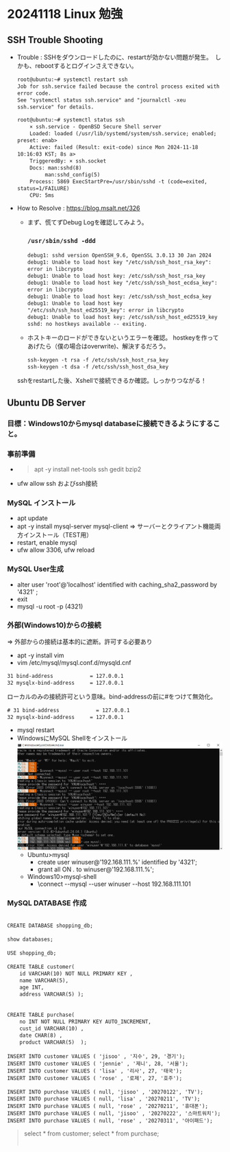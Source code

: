 # 20241118 Linux 勉強

## SSH Trouble Shooting
- Trouble : SSHをダウンロードしたのに、restartが効かない問題が発生。　しかも、rebootするとログインさえできない。
    ```
    root@ubuntu:~# systemctl restart ssh
    Job for ssh.service failed because the control process exited with error code.
    See "systemctl status ssh.service" and "journalctl -xeu ssh.service" for details.
    ```
    ```
    root@ubuntu:~# systemctl status ssh
        × ssh.service - OpenBSD Secure Shell server
        Loaded: loaded (/usr/lib/systemd/system/ssh.service; enabled; preset: enab>
        Active: failed (Result: exit-code) since Mon 2024-11-18 10:16:03 KST; 8s a>
        TriggeredBy: × ssh.socket
        Docs: man:sshd(8)
             man:sshd_config(5)
        Process: 5869 ExecStartPre=/usr/sbin/sshd -t (code=exited, status=1/FAILURE)
        CPU: 5ms
    ```

- How to Resolve : https://blog.msalt.net/326
    + まず、慌てずDebug Logを確認してみよう。
      ### `/usr/sbin/sshd -ddd`
      ```
      debug1: sshd version OpenSSH_9.6, OpenSSL 3.0.13 30 Jan 2024
      debug1: Unable to load host key "/etc/ssh/ssh_host_rsa_key": error in libcrypto
      debug1: Unable to load host key: /etc/ssh/ssh_host_rsa_key
      debug1: Unable to load host key "/etc/ssh/ssh_host_ecdsa_key": error in libcrypto
      debug1: Unable to load host key: /etc/ssh/ssh_host_ecdsa_key
      debug1: Unable to load host key "/etc/ssh/ssh_host_ed25519_key": error in libcrypto
      debug1: Unable to load host key: /etc/ssh/ssh_host_ed25519_key
      sshd: no hostkeys available -- exiting.
      ```
    + ホストキーのロードができないというエラーを確認。
      hostkeyを作ってあげたら（僕の場合はoverwrite)、解決するだろう。
      ```
      ssh-keygen -t rsa -f /etc/ssh/ssh_host_rsa_key
      ssh-keygen -t dsa -f /etc/ssh/ssh_host_dsa_key
      ```
    sshをrestartした後、Xshellで接続できるか確認。しっかりつながる！

## Ubuntu DB Server
### 目標：Windows10からmysql databaseに接続できるようにすること。
### 事前準備
- > apt -y install net-tools ssh gedit bzip2
- ufw allow ssh およびssh接続

### MySQL インストール
- apt update
- apt -y install mysql-server mysql-client
    => サーバーとクライアント機能両方インストール（TEST用）
- restart, enable mysql
- ufw allow 3306, ufw reload

### MySQL User生成
- alter user 'root'@'localhost' identified with caching_sha2_password by '4321' ;
- exit
- mysql -u root -p (4321)

### 外部(Windows10)からの接続
=> 外部からの接続は基本的に遮断。許可する必要あり
- apt -y install vim
- vim /etc/mysql/mysql.conf.d/mysqld.cnf
```shell
31 bind-address            = 127.0.0.1
32 mysqlx-bind-address     = 127.0.0.1
```
ローカルのみの接続許可という意味。bind-addressの前に#をつけて無効化。
```shell
# 31 bind-address            = 127.0.0.1
32 mysqlx-bind-address     = 127.0.0.1
```
- mysql restart
- WindowsにMySQL Shellをインストール
![winuser](/202411/pic/mysqlwin.png)
    + Ubuntu>mysql
        + create user winuser@'192.168.111.%' identified by '4321';
        + grant all ON *.* to winuser@'192.168.111.%';
    + Windows10>mysql-shell
        + \connect --mysql --user winuser --host 192.168.111.101

### MySQL DATABASE 作成
```

CREATE DATABASE shopping_db;

show databases;

USE shopping_db;

CREATE TABLE customer(
	id VARCHAR(10) NOT NULL PRIMARY KEY ,
	name VARCHAR(5),
	age INT,
	address VARCHAR(5) );


CREATE TABLE purchase(
	no INT NOT NULL PRIMARY KEY AUTO_INCREMENT,
	cust_id VARCHAR(10) ,
	date CHAR(8) ,
	product VARCHAR(5)  );

INSERT INTO customer VALUES ( 'jisoo' , '지수', 29, '경기');
INSERT INTO customer VALUES ( 'jennie' , '제니', 28, '서울');
INSERT INTO customer VALUES ( 'lisa' , '리사', 27, '태국');
INSERT INTO customer VALUES ( 'rose' , '로제', 27, '호주');

INSERT INTO purchase VALUES ( null, 'jisoo' , '20270122', 'TV');
INSERT INTO purchase VALUES ( null, 'lisa' , '20270211', 'TV');
INSERT INTO purchase VALUES ( null, 'rose' , '20270211', '휴대폰');
INSERT INTO purchase VALUES ( null, 'jisoo' , '20270222', '스마트워치');
INSERT INTO purchase VALUES ( null, 'rose' , '20270311', '아이패드');
```
> select * from customer;
> select * from purchase; 　　　　　　　　　　　　　　　　　　　　　　　　　　　　　　　　　　　　　　　　　　　　　　　　　　　　　　　　　　　　　　　　　　　　　　　　　　　　　　　　　　　　　　　　　　　　　　　　　　　　　　　　　　　　　　　　　　　　　　　　　　　　　　　　　　　　　　　　　　　　　　　　　　　　　　　　　　　　　　　　　　　　　　　　　　　　　　　　　　　　　　　　　　　　　　　　　　　　　　　　　　　　　　　　　　　　　　　　　　　　　　　　　　　　　　　　　　　　　　　　　　　　　　　　　　　　　　　　　　　　　　　　　　　　　　　　　　　　　　　　　　　　　　　　　　　　　　　　　　　　　　　　　　　　　　　　　　　　　　　　　　　　　　　　　　　　　　　　　　　　　　　　　　　　　　　　　　　　